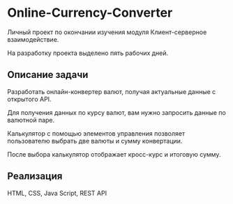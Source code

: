 # Online-Currency-Converter
Личный проект по окончании изучения модуля Клиент-серверное взаимодействие.

На разработку проекта выделено пять рабочих дней.

## Описание задачи

Разработать онлайн-конвертер валют, получая актуальные данные с открытого API.

Для получения данных по курсу валют, вам нужно запросить данные по валютной паре.

Калькулятор с помощью элементов управления позволяет пользователю выбрать две валюты и сумму конвертации. 

После выбора калькулятор отображает кросс-курс и итоговую сумму. 

## Реализация

HTML, CSS, Java Script, REST API

